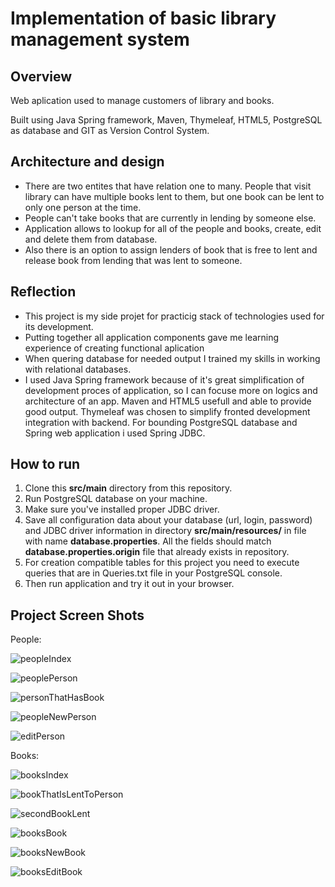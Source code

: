 # Implementation of basic library management system

## Overview

Web aplication used to manage customers of library and books.

Built using Java Spring framework, Maven, Thymeleaf, HTML5, PostgreSQL as database and GIT as Version Control System.

## Architecture and design

  - There are two entites that have relation one to many. People that visit library can have multiple books lent to them, but one book can be lent to only  one person at the time. 
  - People can't take books that are currently in lending by someone else. 
  - Application allows to lookup for all of the people and books, create, edit and delete them from database. 
  - Also there is an option to assign lenders of book that is free to lent and release book from lending that was lent to someone.

## Reflection

   - This project is my side projet for practicig stack of technologies used for its development.
   - Putting together all application components gave me learning experience of creating functional aplication
   - When quering database for needed output I trained my skills in working with relational databases.
   - I used Java Spring framework because of it's great simplification of development proces of application, so I can focuse more on logics and architecture of an app.
 Maven and HTML5 usefull and able to provide good output. Thymeleaf was chosen to simplify fronted development integration with backend. For bounding PostgreSQL database and Spring web application i used Spring JDBC.
 
 ## How to run
 
   1. Clone this **src/main** directory from this repository.
   2. Run PostgreSQL database on your machine.
   3. Make sure you've installed proper JDBC driver. 
   4. Save all configuration data about your database (url, login, password) and JDBC driver information in directory **src/main/resources/** in file with name **database.properties**. All the fields should match **database.properties.origin** file that already exists in repository.
   5. For creation compatible tables for this project you need to execute queries that are in Queries.txt file in your PostgreSQL console.
   6. Then run application and try it out in your browser.
   
## Project Screen Shots

People:

![peopleIndex](https://user-images.githubusercontent.com/66835270/183897313-61fd0c53-0d4c-4eff-8eb6-b93c93322cee.png)

![peoplePerson](https://user-images.githubusercontent.com/66835270/183897318-b18160c0-91b0-42b4-895c-90276ca9d2cc.png)

![personThatHasBook](https://user-images.githubusercontent.com/66835270/184020871-038dfe2a-e8ff-439a-bc49-90a0177fdf8c.png)

![peopleNewPerson](https://user-images.githubusercontent.com/66835270/183897316-b4b2cb5a-13e0-4ace-a17e-a614be7029cb.png)

![editPerson](https://user-images.githubusercontent.com/66835270/183897312-b3c2cbf8-b560-46bc-a151-abd772fc0ca4.png)

Books:

![booksIndex](https://user-images.githubusercontent.com/66835270/183897309-cf458888-9349-4261-be8f-4f9aa6dca26f.png)

![bookThatIsLentToPerson](https://user-images.githubusercontent.com/66835270/184020351-fa7627b5-a47d-44e7-b95b-3bfe08fa2f34.png)

![secondBookLent](https://user-images.githubusercontent.com/66835270/184021298-d1882006-33bd-4946-b6e8-df1c18ddb5fd.png)

![booksBook](https://user-images.githubusercontent.com/66835270/183897304-736f7bd8-90a4-4aab-b582-f72e50a84fb4.png)

![booksNewBook](https://user-images.githubusercontent.com/66835270/183897311-ad70c97f-8bf6-4dd4-a2c8-da6fe7ab9e11.png)

![booksEditBook](https://user-images.githubusercontent.com/66835270/183897308-304515d2-0da8-40e1-922d-3af3204bd570.png)
